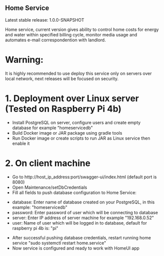 ## Home Service

Latest stable release: 1.0.0-SNAPSHOT

Home service, current version gives ability to control home costs for energy and water within specified billing cycle, monitor media usage and automates e-mail correspondention with landlord.

# Warning:
It is highly recommended to use deploy this service only on servers over local network, next releases will be focused on security.

# 1. Deployment over Linux server (Tested on Raspberry Pi 4b)
* Install PostgreSQL on server, configure users and create empty database for example "homeservicedb"
* Build Docker image or JAR package using gradle tools
* Run Docker image or create scripts to run JAR as Linux service then enable it 
# 2. On client machine
* Go to http://host_ip_address:port/swagger-ui/index.html (default port is 8080)
* Open Maintenance/setDbCredentials
* Fill all fields to push database configuration to Home Service:
- database: Enter name of database created on your PostgreSQL, in this example: "homeservicedb"
- password: Enter password of user which will be connecting to database
- server: Enter IP address of server machine for example "192.168.0.52"
- user: Name of user which will be logged in to database, default for raspberry pi 4b is: "pi"
* After successful pushing database credentials, restart running home service "sudo systemctl restart home.service"
* Now service is configured and ready to work with HomeUI app
